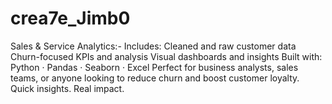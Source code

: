 # crea7e_Jimb0
Sales &amp; Service Analytics:- Includes:  Cleaned and raw customer data  Churn-focused KPIs and analysis  Visual dashboards and insights  Built with: Python · Pandas · Seaborn · Excel  Perfect for business analysts, sales teams, or anyone looking to reduce churn and boost customer loyalty.  Quick insights. Real impact.
